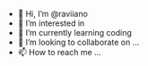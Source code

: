 - 👋 Hi, I’m @raviiano
- 👀 I’m interested in 
- 🌱 I’m currently learning coding
- 💞️ I’m looking to collaborate on ...
- 📫 How to reach me ...

<!---
raviiano/raviiano is a ✨ special ✨ repository because its `README.md` (this file) appears on your GitHub profile.
You can click the Preview link to take a look at your changes.
--->
